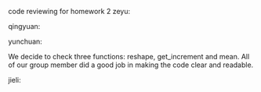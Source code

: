code reviewing for homework 2
zeyu:

qingyuan:

yunchuan:

We decide to check three functions: reshape, get_increment and mean. All of our
group member did a good job in making the code clear and readable.

jieli:

